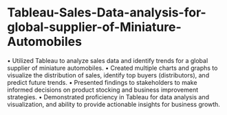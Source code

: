 # Tableau-Sales-Data-analysis-for-global-supplier-of-Miniature-Automobiles
•	Utilized Tableau to analyze sales data and identify trends for a global supplier of miniature automobiles.
•	Created multiple charts and graphs to visualize the distribution of sales, identify top buyers (distributors), and predict future trends.
•	Presented findings to stakeholders to make informed decisions on product stocking and business improvement strategies.
•	Demonstrated proficiency in Tableau for data analysis and visualization, and ability to provide actionable insights for business growth.
